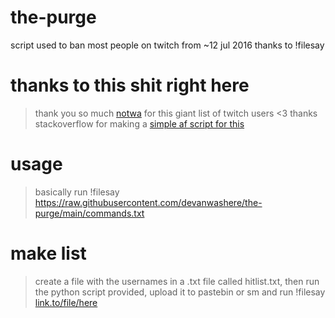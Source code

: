# the-purge
script used to ban most people on twitch from ~12 jul 2016 thanks to !filesay

# thanks to this shit right here
> thank you so much [notwa](github.com/notwa) for this giant list of twitch users <3 
> thanks stackoverflow for making a [simple af script for this](https://stackoverflow.com/a/7633555)

# usage
> basically run !filesay https://raw.githubusercontent.com/devanwashere/the-purge/main/commands.txt

# make list
>create a file with the usernames in a .txt file called hitlist.txt, then run the python script provided, upload it to pastebin or sm and run !filesay [link.to/file/here](https://www.youtube.com/watch?v=dQw4w9WgXcQ)
